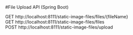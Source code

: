 
#File Upload API (Spring Boot)


GET  http://localhost:8111/static-image-files/files/{fileName}  
GET  http://localhost:8111/static-image-files/files  
POST http://localhost:8111/static-image-files/upload  
